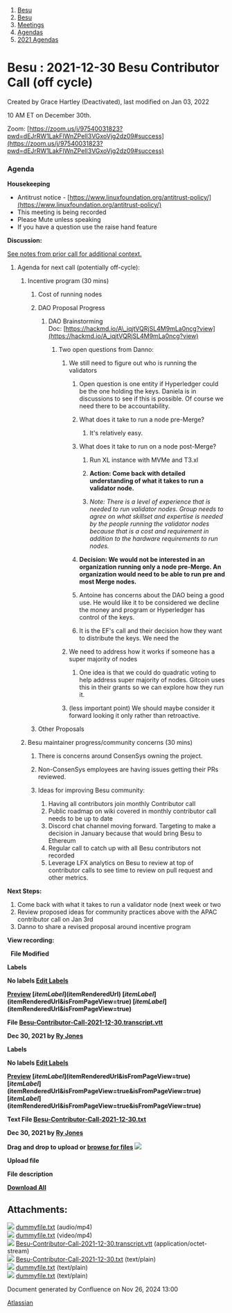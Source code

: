 1. [Besu](index.html)
2. [Besu](Besu_22151173.html)
3. [Meetings](Meetings_22153838.html)
4. [Agendas](Agendas_22153868.html)
5. [2021 Agendas](2021-Agendas_22154808.html)

# Besu : 2021-12-30 Besu Contributor Call (off cycle)

Created by Grace Hartley (Deactivated), last modified on Jan 03, 2022

10 AM ET on December 30th. 

Zoom: [https://zoom.us/j/97540031823?pwd=dEJrRW1LakFlWnZPelI3VGxoVjg2dz09#success](https://zoom.us/j/97540031823?pwd=dEJrRW1LakFlWnZPelI3VGxoVjg2dz09#success)

### **Agenda**

**Housekeeping**

- Antitrust notice - [https://www.linuxfoundation.org/antitrust-policy/](https://www.linuxfoundation.org/antitrust-policy/)
- This meeting is being recorded
- Please Mute unless speaking
- If you have a question use the raise hand feature

**Discussion:**

[See notes from prior call for additional context.](https://lf-hyperledger.atlassian.net/wiki/display/BESU/2021-12-21+Besu+Contributor+Call) 

1. Agenda for next call (potentially off-cycle):
   
   1. Incentive program (30 mins)
      
      1. Cost of running nodes
      2. DAO Proposal Progress
         
         1. DAO Brainstorming Doc: [https://hackmd.io/A\_iqjtVQRjSL4M9mLa0ncg?view](https://hackmd.io/A_iqjtVQRjSL4M9mLa0ncg?view)
            
            1. Two open questions from Danno:
               
               1. We still need to figure out who is running the validators
                  
                  1. Open question is one entity if Hyperledger could be the one holding the keys. Daniela is in discussions to see if this is possible. Of course we need there to be accountability.
                  2. What does it take to run a node pre-Merge?
                     
                     1. It's relatively easy.
                  3. What does it take to run on a node post-Merge?
                     
                     1. Run XL instance with MVMe and T3.xl
                        
                     2. **Action: Come back with detailed understanding of what it takes to run a validator node.**
                     3. *Note: There is a level of experience that is needed to run validator nodes. Group needs to agree on what skillset and expertise is needed by the people running the validator nodes because that is a cost and requirement in addition to the hardware requirements to run nodes.*
                  4. **Decision: We would not be interested in an organization running only a node pre-Merge. An organization would need to be able to run pre and most Merge nodes.**
                  5. Antoine has concerns about the DAO being a good use. He would like it to be considered we decline the money and program or Hyperledger has control of the keys.
                  6. It is the EF's call and their decision how they want to distribute the keys. We need the
               2. We need to address how it works if someone has a super majority of nodes
                  
                  1. One idea is that we could do quadratic voting to help address super majority of nodes. Gitcoin uses this in their grants so we can explore how they run it.
               3. (less important point) We should maybe consider it forward looking it only rather than retroactive.
      3. Other Proposals
   2. Besu maintainer progress/community concerns (30 mins)
      
      1. There is concerns around ConsenSys owning the project.
      2. Non-ConsenSys employees are having issues getting their PRs reviewed.
      3. Ideas for improving Besu community: 
         
         1. Having all contributors join monthly Contributor call
         2. Public roadmap on wiki covered in monthly contributor call needs to be up to date
         3. Discord chat channel moving forward. Targeting to make a decision in January because that would bring Besu to Ethereum
         4. Regular call to catch up with all Besu contributors not recorded
         5. Leverage LFX analytics on Besu to review at top of contributor calls to see time to review on pull request and other metrics.

**Next Steps:**

1. Come back with what it takes to run a validator node (next week or two
2. Review proposed ideas for community practices above with the APAC contributor call on Jan 3rd
3. Danno to share a revised proposal around incentive program

**View recording:** 

  **File Modified**

**Labels**

**No labels [Edit Labels](# "Edit Labels")**

**[Preview]() [$itemLabel]($itemRenderedUrl) [$itemLabel]($itemRenderedUrl&isFromPageView=true) [$itemLabel]($itemRenderedUrl&isFromPageView=true)**

**File [Besu-Contributor-Call-2021-12-30.transcript.vtt](attachments/22155145/22155165.vtt "Download")**

**Dec 30, 2021 by [Ry Jones](/wiki/people/557058:078cecfc-fb17-4d9a-8759-b5b74efa6850)**

**Labels**

**No labels [Edit Labels](# "Edit Labels")**

**[Preview]() [$itemLabel]($itemRenderedUrl&isFromPageView=true) [$itemLabel]($itemRenderedUrl&isFromPageView=true&isFromPageView=true) [$itemLabel]($itemRenderedUrl&isFromPageView=true&isFromPageView=true)**

**Text File [Besu-Contributor-Call-2021-12-30.txt](attachments/22155145/22155166.txt "Download")**

**Dec 30, 2021 by [Ry Jones](/wiki/people/557058:078cecfc-fb17-4d9a-8759-b5b74efa6850)**

**Drag and drop to upload or [browse for files]() ![](images/icons/wait.gif)**

**Upload file**

**File description**

**[Download All](/wiki/download/all_attachments?pageId=22155145 "Download all the latest versions of attachments on this page as single zip file.")**

## Attachments:

![](images/icons/bullet_blue.gif) [dummyfile.txt](attachments/22155145/22156942.txt) (audio/mp4)  
![](images/icons/bullet_blue.gif) [dummyfile.txt](attachments/22155145/22156981.txt) (video/mp4)  
![](images/icons/bullet_blue.gif) [Besu-Contributor-Call-2021-12-30.transcript.vtt](attachments/22155145/22155165.vtt) (application/octet-stream)  
![](images/icons/bullet_blue.gif) [Besu-Contributor-Call-2021-12-30.txt](attachments/22155145/22155166.txt) (text/plain)  
![](images/icons/bullet_blue.gif) [dummyfile.txt](attachments/22155145/22155163.txt) (text/plain)  
![](images/icons/bullet_blue.gif) [dummyfile.txt](attachments/22155145/22155164.txt) (text/plain)

Document generated by Confluence on Nov 26, 2024 13:00

[Atlassian](http://www.atlassian.com/)
